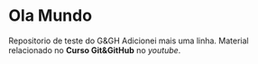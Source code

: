 # Ola Mundo
 Repositorio de teste do G&GH
 Adicionei mais uma linha.
 Material relacionado no **Curso Git&GitHub** no *youtube*.
